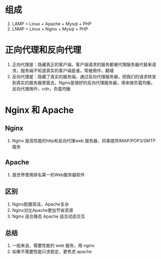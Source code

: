 # 组成

1. LAMP = Linux + Apache + Mysql + PHP
2. LNMP = Linux + Nginx + Mysql + PHP

# 正向代理和反向代理

1. 正向代理是：隐藏真正的客户端，客户端请求的服务都被代理服务器代替来请求，服务端不知道真实的客户端是谁，常被用作，翻墙
2. 反向代理是：隐藏了真实的服务端，通过反向代理服务器，把我们的请求转发到真实的服务器里面去，Nginx是很好的反向代理服务器，用来做负载均衡。反向代理用作，cdn，负载均衡

# Nginx 和 Apache

## Nginx

1. Nginx 是高性能的http和反向代理web 服务器，同事提供IMAP/POP3/SMTP服务

## Apache

1. 是世界使用排名第一的Web服务器软件

## 区别

1. Nginx配置简洁，Apache复杂
2. Nginx对比Apache更加节省资源
3. Nginx  适合静态  Apache 适合动态交互

## 总结

1. 一般来说，需要性能的 web 服务，用 nginx
2. 如果不需要性能只求稳定，更考虑 apache
